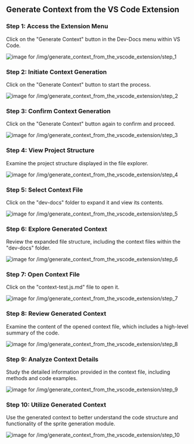 

  ## Generate Context from the VS Code Extension

### Step 1: Access the Extension Menu

Click on the "Generate Context" button in the Dev-Docs menu within VS Code.

![image for /img/generate_context_from_the_vscode_extension/step_1](/img/generate_context_from_the_vscode_extension/step_1.png)

### Step 2: Initiate Context Generation

Click on the "Generate Context" button to start the process.

![image for /img/generate_context_from_the_vscode_extension/step_2](/img/generate_context_from_the_vscode_extension/step_2.png)

### Step 3: Confirm Context Generation

Click on the "Generate Context" button again to confirm and proceed.

![image for /img/generate_context_from_the_vscode_extension/step_3](/img/generate_context_from_the_vscode_extension/step_3.png)

### Step 4: View Project Structure

Examine the project structure displayed in the file explorer.

![image for /img/generate_context_from_the_vscode_extension/step_4](/img/generate_context_from_the_vscode_extension/step_4.png)

### Step 5: Select Context File

Click on the "dev-docs" folder to expand it and view its contents.

![image for /img/generate_context_from_the_vscode_extension/step_5](/img/generate_context_from_the_vscode_extension/step_5.png)

### Step 6: Explore Generated Context

Review the expanded file structure, including the context files within the "dev-docs" folder.

![image for /img/generate_context_from_the_vscode_extension/step_6](/img/generate_context_from_the_vscode_extension/step_6.png)

### Step 7: Open Context File

Click on the "context-test.js.md" file to open it.

![image for /img/generate_context_from_the_vscode_extension/step_7](/img/generate_context_from_the_vscode_extension/step_7.png)

### Step 8: Review Generated Context

Examine the content of the opened context file, which includes a high-level summary of the code.

![image for /img/generate_context_from_the_vscode_extension/step_8](/img/generate_context_from_the_vscode_extension/step_8.png)

### Step 9: Analyze Context Details

Study the detailed information provided in the context file, including methods and code examples.

![image for /img/generate_context_from_the_vscode_extension/step_9](/img/generate_context_from_the_vscode_extension/step_9.png)

### Step 10: Utilize Generated Context

Use the generated context to better understand the code structure and functionality of the sprite generation module.

![image for /img/generate_context_from_the_vscode_extension/step_10](/img/generate_context_from_the_vscode_extension/step_10.png)

  
